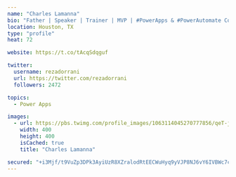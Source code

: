 ```yaml
---
name: "Charles Lamanna"
bio: "Father | Speaker | Trainer | MVP | #PowerApps & #PowerAutomate Community Super User | YouTuber Right-pointing triangle http://youtube.com/c/rezadorrani | Learn - Share - Clockwise rightwards and leftwards open circle arrows"
location: Houston, TX
type: "profile"
heat: 72

website: https://t.co/tAcqSdqguf

twitter:
  username: rezadorrani
  url: https://twitter.com/rezadorrani
  followers: 2472

topics:
  - Power Apps

images:
  - url: https://pbs.twimg.com/profile_images/1063114045270777856/qeT-jpWr_400x400.jpg
    width: 400
    height: 400
    isCached: true
    title: "Charles Lamanna"

secured: "+i3Mjf/t9VuZp3DPk3AyiUzR8XZralodRtEECWuHyq9yVJP8NJ6vY6IVBWc7cEPdk32tbints+BxlrThWD/6pSiW/u5TpLPnimeUk6DRcz5nbMdlJH972DdaNV6dfuPzGk5zzDfO+Cka+UwqT1b3Cc7zbcVphjaiV18qWmmAZtiS4KSbkKDh1BBdMJFwUDzYBdJ2bTQw2XLoJgZL/70lKJ7Cjd+X4K1/oP0umC8aUjY/sipva2viU05XWzECB4vZMs6Ku8HQZ7T0kv5tPGJDQVVlytqQu8rtP9GwTBOuiIE0dMA4gNwQjZIu3fyCws1UsaUz57ljCJKNKoinKhRXUMHobkCL8TtxjtVH0rxxB9Wgq8V9WoqOBsDSOAKM8EPNFF5019oqTGRP/9tYLIqYuCPXB3G6WLLD7A7g8vOIiv0=;08qiDKCpKT37k/nRbqt6vA=="
---
```



